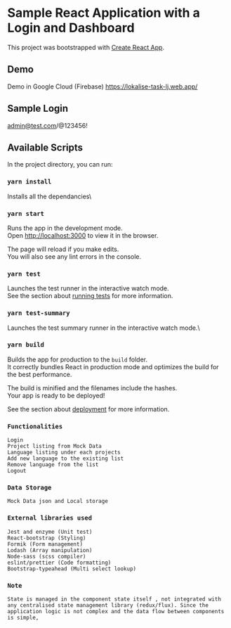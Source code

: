 # Sample React Application with a Login and Dashboard

This project was bootstrapped with [Create React App](https://github.com/facebook/create-react-app).

## Demo

Demo in Google Cloud (Firebase) https://lokalise-task-lj.web.app/

## Sample Login

admin@test.com/@123456!

## Available Scripts

In the project directory, you can run:

### `yarn install`

Installs all the dependancies\

### `yarn start`

Runs the app in the development mode.\
Open [http://localhost:3000](http://localhost:3000) to view it in the browser.

The page will reload if you make edits.\
You will also see any lint errors in the console.

### `yarn test`

Launches the test runner in the interactive watch mode.\
See the section about [running tests](https://facebook.github.io/create-react-app/docs/running-tests) for more information.

### `yarn test-summary`

Launches the test summary runner in the interactive watch mode.\

### `yarn build`

Builds the app for production to the `build` folder.\
It correctly bundles React in production mode and optimizes the build for the best performance.

The build is minified and the filenames include the hashes.\
Your app is ready to be deployed!

See the section about [deployment](https://facebook.github.io/create-react-app/docs/deployment) for more information.

### `Functionalities`

    Login
    Project listing from Mock Data
    Language listing under each projects
    Add new language to the existing list
    Remove language from the list
    Logout

### `Data Storage`

    Mock Data json and Local storage

### `External libraries used`

    Jest and enzyme (Unit test)
    React-bootstrap (Styling)
    Formik (Form management)
    Lodash (Array manipulation)
    Node-sass (scss compiler)
    eslint/prettier (Code formatting)
    Bootstrap-typeahead (Multi select lookup)

### `Note`

    State is managed in the component state itself , not integrated with any centralised state management library (redux/flux). Since the application logic is not complex and the data flow between components is simple,
